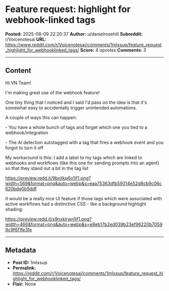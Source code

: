 # Feature request: highlight for webhook-linked tags

**Posted:** 2025-08-09 22:20:37
**Author:** u/danielrosehill
**Subreddit:** r/Voicenotesai
**URL:** https://www.reddit.com/r/Voicenotesai/comments/1mlxsup/feature_request_highlight_for_webhooklinked_tags/
**Score:** 4 upvotes
**Comments:** 3

---

## Content

Hi VN Team!

I'm making great use of the webhook feature!

One tiny thing that I noticed and I said I'd pass on the idea is that it's somewhat easy to accidentally trigger unintended automations.

A couple of ways this can happen:

\- You have a whole bunch of tags and forget which one you tied to a webhook/integration

\- The AI detection autotagged with a tag that fires a webhook event and you forgot to turn it off

My workaround is this: I add a label to my tags which are linked to webhooks and workflows (like this one for sending prompts into an agent) so that they stand out a bit in the tag list

https://preview.redd.it/9bxjtkp6o1if1.png?width=569&format=png&auto=webp&s=eaa75363dfb59314e52d8cb9c06c620bde0b5ddf

It would be a really nice UI feature if those tags which were associated with active workflows had a distinctive CSS - like a background highlight shading:

https://preview.redd.it/s9nxkirwn1if1.png?width=466&format=png&auto=webp&s=e8eb17b2ed039b23ef96220b70599c9f6f1fe3fe

---

## Metadata

- **Post ID:** 1mlxsup
- **Permalink:** https://reddit.com/r/Voicenotesai/comments/1mlxsup/feature_request_highlight_for_webhooklinked_tags/
- **Flair:** None
